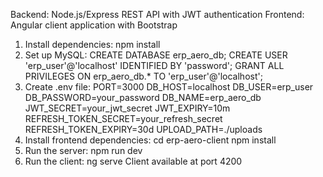Backend: Node.js/Express REST API with JWT authentication
Frontend: Angular client application with Bootstrap
1. Install dependencies: npm install
2. Set up MySQL: 
CREATE DATABASE erp_aero_db;
CREATE USER 'erp_user'@'localhost' IDENTIFIED BY 'password';
GRANT ALL PRIVILEGES ON erp_aero_db.* TO 'erp_user'@'localhost';
3. Create .env file:
   PORT=3000
  DB_HOST=localhost
  DB_USER=erp_user
  DB_PASSWORD=your_password
  DB_NAME=erp_aero_db
  JWT_SECRET=your_jwt_secret
  JWT_EXPIRY=10m
  REFRESH_TOKEN_SECRET=your_refresh_secret
  REFRESH_TOKEN_EXPIRY=30d
  UPLOAD_PATH=./uploads
4. Install frontend dependencies:
   cd erp-aero-client
   npm install
5. Run the server: npm run dev
6. Run the client: ng serve
Client available at port 4200
